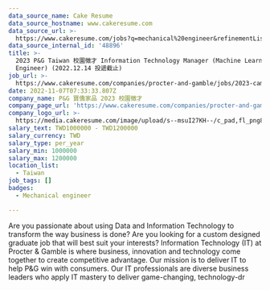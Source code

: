 ```yaml
---
data_source_name: Cake Resume
data_source_hostname: www.cakeresume.com
data_source_url: >-
  https://www.cakeresume.com/jobs?q=mechanical%20engineer&refinementList%5Blang_name%5D%5B0%5D=English&refinementList%5Bsalary_type%5D=per_year&range%5Bsalary_range%5D%5Bmin%5D=1000000&page=3
data_source_internal_id: '48896'
title: >-
  2023 P&G Taiwan 校園徵才 Information Technology Manager (Machine Learning
  Engineer) (2022.12.14 投遞截止)
job_url: >-
  https://www.cakeresume.com/companies/procter-and-gamble/jobs/2023-campus-recruitment-information-technology-manager
date: 2022-11-07T07:33:33.807Z
company_name: P&G 寶僑家品 2023 校園徵才
company_page_url: 'https://www.cakeresume.com/companies/procter-and-gamble'
company_logo_url: >-
  https://media.cakeresume.com/image/upload/s--msuI27KH--/c_pad,fl_png8,h_200,w_200/v1668158726/xmgvv3l7udaa4llo682s.png
salary_text: TWD1000000 - TWD1200000
salary_currency: TWD
salary_type: per_year
salary_min: 1000000
salary_max: 1200000
location_list:
  - Taiwan
job_tags: []
badges:
  - Mechanical engineer

---
```


Are you passionate about using Data and Information Technology to transform the way business is done? Are you looking for a custom designed graduate job that will best suit your interests? Information Technology (IT) at Procter & Gamble is where business, innovation and technology come together to create competitive advantage. Our mission is to deliver IT to help P&G win with consumers. Our IT professionals are diverse business leaders who apply IT mastery to deliver game-changing, technology-dr